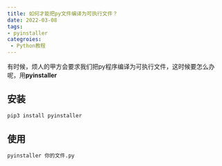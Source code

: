 ```yaml
---
title: 如何才能把py文件编译为可执行文件？
date: 2022-03-08
tags: 
- pyinstaller
categroies:
 - Python教程
---
```

有时候，烦人的甲方会要求我们把py程序编译为可执行文件，这时候要怎么办呢，用**pyinstaller**
## 安装
```bash
pip3 install pyinstaller
```
## 使用
```bash
pyinstaller 你的文件.py
```